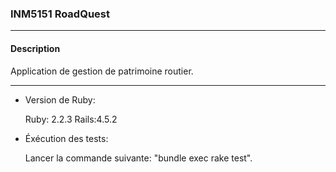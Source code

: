 ### INM5151 RoadQuest

------------------------------------------------------------------------
#### Description

  Application de gestion de patrimoine routier.

--------------------------------------------------
* Version de Ruby:

    Ruby: 2.2.3
    Rails:4.5.2

* Éxécution des tests:

    Lancer la commande suivante: "bundle exec rake test".
